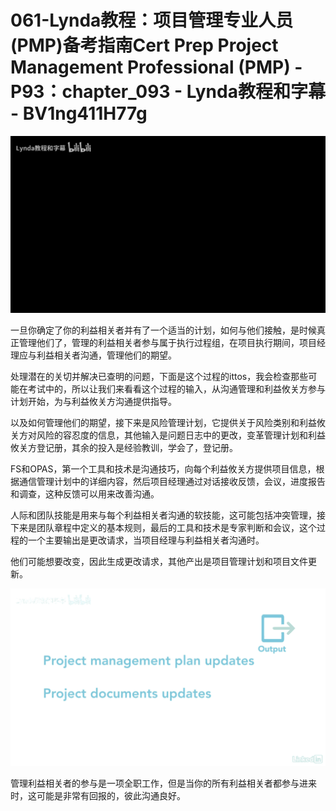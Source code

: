 # 061-Lynda教程：项目管理专业人员(PMP)备考指南Cert Prep Project Management Professional (PMP) - P93：chapter_093 - Lynda教程和字幕 - BV1ng411H77g

![](img/4adf7ac7374c50b8f290fb57be677719_0.png)

一旦你确定了你的利益相关者并有了一个适当的计划，如何与他们接触，是时候真正管理他们了，管理的利益相关者参与属于执行过程组，在项目执行期间，项目经理应与利益相关者沟通，管理他们的期望。

处理潜在的关切并解决已查明的问题，下面是这个过程的ittos，我会检查那些可能在考试中的，所以让我们来看看这个过程的输入，从沟通管理和利益攸关方参与计划开始，为与利益攸关方沟通提供指导。

以及如何管理他们的期望，接下来是风险管理计划，它提供关于风险类别和利益攸关方对风险的容忍度的信息，其他输入是问题日志中的更改，变革管理计划和利益攸关方登记册，其余的投入是经验教训，学会了，登记册。

FS和OPAS，第一个工具和技术是沟通技巧，向每个利益攸关方提供项目信息，根据通信管理计划中的详细内容，然后项目经理通过对话接收反馈，会议，进度报告和调查，这种反馈可以用来改善沟通。

人际和团队技能是用来与每个利益相关者沟通的软技能，这可能包括冲突管理，接下来是团队章程中定义的基本规则，最后的工具和技术是专家判断和会议，这个过程的一个主要输出是更改请求，当项目经理与利益相关者沟通时。

他们可能想要改变，因此生成更改请求，其他产出是项目管理计划和项目文件更新。

![](img/4adf7ac7374c50b8f290fb57be677719_2.png)

管理利益相关者的参与是一项全职工作，但是当你的所有利益相关者都参与进来时，这可能是非常有回报的，彼此沟通良好。

